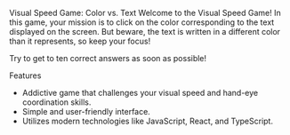 Visual Speed Game: Color vs. Text
Welcome to the Visual Speed Game! In this game, your mission is to click on the color corresponding to the text displayed on the screen. But beware, the text is written in a different color than it represents, so keep your focus!

Try to get to ten correct answers as soon as possible!


Features
- Addictive game that challenges your visual speed and hand-eye coordination skills.
- Simple and user-friendly interface.
- Utilizes modern technologies like JavaScript, React, and TypeScript.

